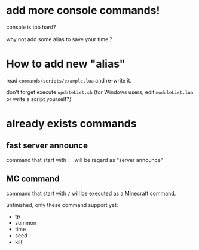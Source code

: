 # add more console commands!

console is too hard?

why not add some alias to save your time？

# How to add new "alias"

read `commands/scripts/example.lua` and re-write it.

don't forget execute `updateList.sh` (for Windows users, edit `moduleList.lua` or write a script yourself?）

# already exists commands

## fast server announce

command that start with `: ` will be regard as "server announce"

## MC command

command that start with `/` will be executed as a Minecraft command.

unfinished, only these command support yet:
* tp
* summon
* time
* seed
* kill

